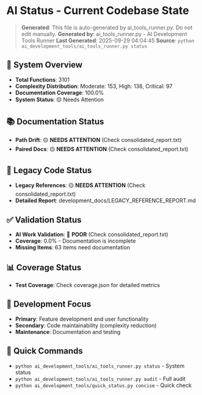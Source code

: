 # AI Status - Current Codebase State

> **Generated**: This file is auto-generated by ai_tools_runner.py. Do not edit manually.
> **Generated by**: ai_tools_runner.py - AI Development Tools Runner
> **Last Generated**: 2025-09-29 04:04:45
> **Source**: `python ai_development_tools/ai_tools_runner.py status`

## 🎯 System Overview
- **Total Functions**: 3101
- **Complexity Distribution**: Moderate: 153, High: 136, Critical: 97
- **Documentation Coverage**: 100.0%
- **System Status**: 🟡 Needs Attention

## 📚 Documentation Status
- **Path Drift**: 🟡 **NEEDS ATTENTION** (Check consolidated_report.txt)
- **Paired Docs**: 🟡 **NEEDS ATTENTION** (Check consolidated_report.txt)

## 🧹 Legacy Code Status
- **Legacy References**: 🟡 **NEEDS ATTENTION** (Check consolidated_report.txt)
- **Detailed Report**: development_docs/LEGACY_REFERENCE_REPORT.md

## ✅ Validation Status
- **AI Work Validation**: 🔴 **POOR** (Check consolidated_report.txt)
- **Coverage**: 0.0% - Documentation is incomplete
- **Missing Items**: 63 items need documentation

## 📊 Coverage Status
- **Test Coverage**: Check coverage.json for detailed metrics

## 🎯 Development Focus
- **Primary**: Feature development and user functionality
- **Secondary**: Code maintainability (complexity reduction)
- **Maintenance**: Documentation and testing

## 🚀 Quick Commands
- `python ai_development_tools/ai_tools_runner.py status` - System status
- `python ai_development_tools/ai_tools_runner.py audit` - Full audit
- `python ai_development_tools/quick_status.py concise` - Quick check
